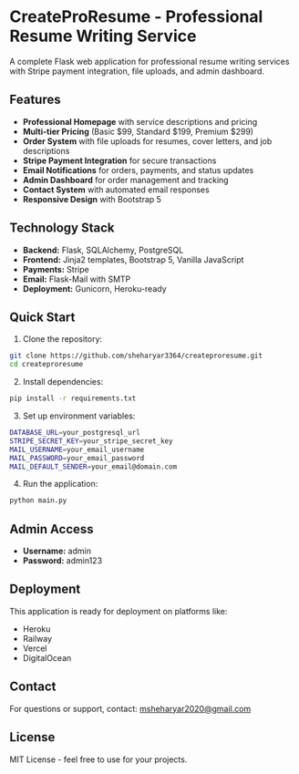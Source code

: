 # CreateProResume - Professional Resume Writing Service

A complete Flask web application for professional resume writing services with Stripe payment integration, file uploads, and admin dashboard.

## Features

- **Professional Homepage** with service descriptions and pricing
- **Multi-tier Pricing** (Basic $99, Standard $199, Premium $299)
- **Order System** with file uploads for resumes, cover letters, and job descriptions  
- **Stripe Payment Integration** for secure transactions
- **Email Notifications** for orders, payments, and status updates
- **Admin Dashboard** for order management and tracking
- **Contact System** with automated email responses
- **Responsive Design** with Bootstrap 5

## Technology Stack

- **Backend:** Flask, SQLAlchemy, PostgreSQL
- **Frontend:** Jinja2 templates, Bootstrap 5, Vanilla JavaScript
- **Payments:** Stripe
- **Email:** Flask-Mail with SMTP
- **Deployment:** Gunicorn, Heroku-ready

## Quick Start

1. Clone the repository:
```bash
git clone https://github.com/sheharyar3364/createproresume.git
cd createproresume
```

2. Install dependencies:
```bash
pip install -r requirements.txt
```

3. Set up environment variables:
```bash
DATABASE_URL=your_postgresql_url
STRIPE_SECRET_KEY=your_stripe_secret_key
MAIL_USERNAME=your_email_username
MAIL_PASSWORD=your_email_password
MAIL_DEFAULT_SENDER=your_email@domain.com
```

4. Run the application:
```bash
python main.py
```

## Admin Access

- **Username:** admin
- **Password:** admin123

## Deployment

This application is ready for deployment on platforms like:
- Heroku
- Railway
- Vercel
- DigitalOcean

## Contact

For questions or support, contact: msheharyar2020@gmail.com

## License

MIT License - feel free to use for your projects.